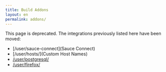 ```yaml
---
title: Build Addons
layout: en
permalink: addons/
---
```


This page is deprecated. The integrations previously listed here have been
moved:

* [/user/sauce-connect](Sauce Connect)
* [/user/hosts/](Custom Host Names)
* [/user/postgresql/](PostgreSQL)
* [/user/firefox/](Firefox)
